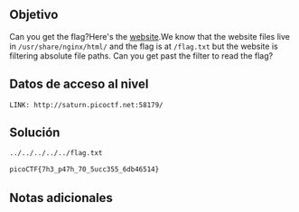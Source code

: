 ## Objetivo
Can you get the flag?Here's the [website](http://saturn.picoctf.net:58179/).We know that the website files live in `/usr/share/nginx/html/` and the flag is at `/flag.txt` but the website is filtering absolute file paths. Can you get past the filter to read the flag?

## Datos de acceso al nivel
```
LINK: http://saturn.picoctf.net:58179/

```
## Solución

```bash
../../../../../flag.txt

picoCTF{7h3_p47h_70_5ucc355_6db46514}

```
## Notas adicionales
```bash


```